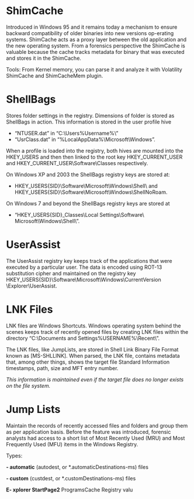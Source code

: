 # ShimCache
Introduced in Windows 95 and it remains today a mechanism to ensure backward compatibility of older
binaries into new versions op-erating systems. ShimCache acts as a proxy layer between the old application and the new operating system. 
From a forensics perspective the ShimCache is valuable because the cache tracks metadata for binary  that was executed and stores it 
in the ShimCache.

Tools: From Kernel memory, you can parse it and analyze it with Volatility ShimCache and ShimCacheMem plugin. 

# ShellBags
Stores folder settings in the registry. Dimensions of folder is stored as ShellBags in action. 
This information is stored in the user profile hive 
- “NTUSER.dat” in “C:\Users\%Username%\” 
- “UsrClass.dat” in “%LocalAppData%\Microsoft\Windows”. 

When a profile is loaded into the registry, both hives are mounted into the HKEY_USERS and 
then then linked to the root key HKEY_CURRENT_USER and HKEY_CURRENT_USER\Software\Classes respectively.

On Windows XP and 2003 the ShellBags registry keys are stored at: 
- HKEY_USERS\{SID}\Software\​Microsoft\Windows\Shell\ and HKEY_USERS\{SID}\Software\​Microsoft\Windows\ShellNoRoam\.  

On Windows 7 and beyond the ShellBags registry keys are stored at 
- “HKEY_USERS\{SID}_Classes\​Local Settings\Software\​Microsoft\Windows\Shell\”.

# UserAssist
The UserAssist registry key keeps track of the applications that were executed by a particular user. The data is encoded using ROT-13 substitution cipher and maintained on the registry key HKEY_USERS\{SID}\Software\​Microsoft\Windows\CurrentVersion​\Explorer\UserAssist.

# LNK Files
LNK files are Windows Shortcuts. Windows operating system behind the scenes keeps track of recently opened files by creating LNK files within the directory “C:\Documents and Settings\%USERNAME%\Recent\”.

The LNK files, like JumpLists, are stored in Shell Link Binary File Format known as [MS-SHLLINK]. When parsed, the LNK file, contains metadata that, among other things, shows the target file Standard Information timestamps, path, size and MFT entry number. 

*This information is maintained even if the target file does no longer exists on the file system.*

# Jump Lists
Maintain the records of recently accessed files and folders and group them as per application basis. Before the feature was introduced, forensic analysts had access to a short list of Most Recently Used (MRU) and Most Frequently Used (MFU) items in the Windows Registry.

Types:

**- automatic** (autodest, or *.automaticDestinations-ms) files

**- custom** (custdest, or *.customDestinations-ms) files

**E- xplorer StartPage2** ProgramsCache Registry valu

